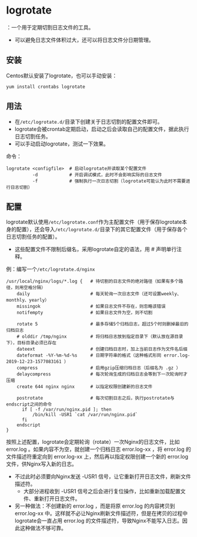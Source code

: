 # logrotate

：一个用于定期切割日志文件的工具。
- 可以避免日志文件体积过大，还可以将日志文件分日期管理。

## 安装

Centos默认安装了logrotate，也可以手动安装：
```shell
yum install crontabs logrotate
```

## 用法

- 在`/etc/logrotate.d/`目录下创建关于日志切割的配置文件即可。
- logrotate会被crontab定期启动，启动之后会读取自己的配置文件，据此执行日志切割任务。
- 可以手动启动logrotate，测试一下效果。

命令：
```shell
logrotate <configfile>  # 启动logrotate并读取某个配置文件
          -d            # 开启调试模式，此时不会影响实际的日志文件
          -f            # 强制执行一次日志切割（logrotate可能认为此时不需要进行日志切割）
```

## 配置

logrotate默认使用`/etc/logrotate.conf`作为主配置文件（用于保存logrotate本身的配置），还会导入`/etc/logrotate.d/`目录下的其它配置文件（用于保存各个日志切割任务的配置）。
- 这些配置文件不限制后缀名，采用logrotate自定的语法，用 # 声明单行注释。

例：编写一个`/etc/logrotate.d/nginx`
```
/usr/local/nginx/logs/*.log {   # 待切割的日志文件的绝对路径（如果有多个路径，则用空格分隔）
    daily                       # 每天轮询一次日志文件（还可设置weekly、monthly、yearly）
    missingok                   # 如果日志文件不存在，则忽略该错误
    notifempty                  # 如果日志文件为空，则不切割

    rotate 5                    # 最多存储5个归档日志，超过5个时则删掉最旧的归档日志
    # olddir /tmp/nginx         # 将归档日志放到指定目录下（默认放在源目录下），目标目录必须已存在
    dateext                     # 创建归档日志时，加上当前日志作为文件名后缀
    dateformat -%Y-%m-%d-%s     # 日期字符串的格式（这种格式形同 error.log-2019-12-23-1577083161 ）
    compress                    # 启用gzip压缩归档日志（后缀名为 .gz ）
    delaycompress               # 每次轮询生成的归档日志会等到下一次轮询时才压缩
    create 644 nginx nginx      # 以指定权限创建新的日志文件

    postrotate                  # 每次切割日志之后，执行postrotate与endscript之间的命令
      if [ -f /var/run/nginx.pid ]; then
          /bin/kill -USR1 `cat /var/run/nginx.pid`
      fi
    endscript
}
```

按照上述配置，logrotate会定期轮询（rotate）一次Nginx的日志文件，比如 error.log 。如果内容不为空，就创建一个归档日志 error.log-xx ，将 error.log 的文件描述符重定向到 error.log-xx 上，然后再以指定权限创建一个新的 error.log 文件，供Nginx写入新的日志。
- 不过此时必须要向Nginx发送 -USR1 信号，让它重新打开日志文件，刷新文件描述符。
  - 大部分进程收到 -USR1 信号之后会进行复位操作，比如重新加载配置文件、重新打开日志文件。
- 另一种做法：不创建新的 error.log ，而是将原 error.log 的内容拷贝到 error.log-xx 中。这样就不必让Nginx刷新文件描述符，但是在拷贝的过程中logrotate会一直占用 error.log 的文件描述符，导致Nginx不能写入日志。因此这种做法不够可靠。

